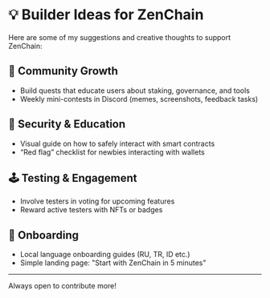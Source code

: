# 💡 Builder Ideas for ZenChain

Here are some of my suggestions and creative thoughts to support ZenChain:

## 🧠 Community Growth
- Build quests that educate users about staking, governance, and tools
- Weekly mini-contests in Discord (memes, screenshots, feedback tasks)

## 🔐 Security & Education
- Visual guide on how to safely interact with smart contracts
- “Red flag” checklist for newbies interacting with wallets

## 🕹️ Testing & Engagement
- Involve testers in voting for upcoming features
- Reward active testers with NFTs or badges

## 📲 Onboarding
- Local language onboarding guides (RU, TR, ID etc.)
- Simple landing page: "Start with ZenChain in 5 minutes"

---

Always open to contribute more!
